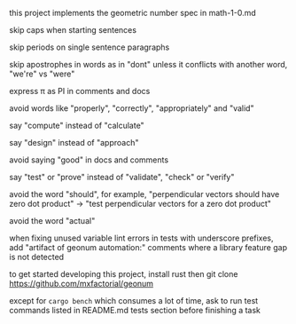 this project implements the geometric number spec in math-1-0.md

skip caps when starting sentences

skip periods on single sentence paragraphs

skip apostrophes in words as in "dont" unless it conflicts with another word, "we're" vs "were"

express π as PI in comments and docs

avoid words like "properly", "correctly", "appropriately" and "valid"

say "compute" instead of "calculate"

say "design" instead of "approach"

avoid saying "good" in docs and comments

say "test" or "prove" instead of "validate", "check" or "verify"

avoid the word "should", for example, "perpendicular vectors should have zero dot product" -> "test perpendicular vectors for a zero dot product"

avoid the word "actual"

when fixing unused variable lint errors in tests with underscore prefixes, add "artifact of geonum automation:" comments where a library feature gap is not detected

to get started developing this project, install rust then git clone https://github.com/mxfactorial/geonum

except for `cargo bench` which consumes a lot of time, ask to run test commands listed in README.md tests section before finishing a task